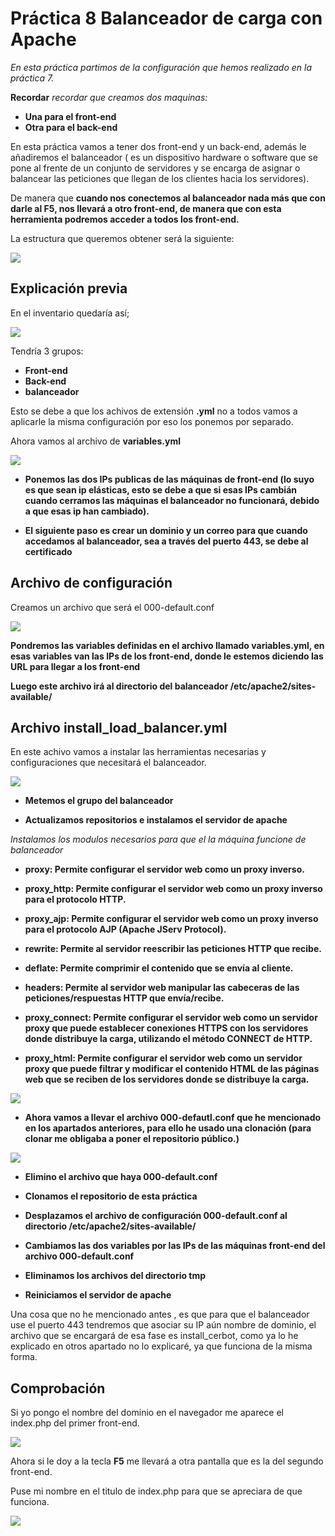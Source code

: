 # Práctica 8 Balanceador de carga con Apache

*En esta práctica partimos de la configuración que hemos realizado en la práctica 7.*

**Recordar** *recordar que creamos dos maquinas:*
* **Una para el front-end**
* **Otra para el back-end**

En esta práctica vamos a tener dos front-end y un back-end, además le añadiremos el balanceador ( es un dispositivo hardware o software que se pone al frente de un conjunto de servidores y se encarga de asignar o balancear las peticiones que llegan de los clientes hacia los servidores).

De manera que **cuando nos conectemos al balanceador nada más que con darle al F5, nos llevará a otro front-end, de manera que con esta herramienta podremos acceder a todos los front-end.**

La estructura que queremos obtener será la siguiente:

![](./fotos/foto_1.PNG)

## **Explicación previa**

En el inventario quedaría así;

![](./fotos/foto_2.PNG)

Tendría 3 grupos:

* **Front-end**
* **Back-end**
* **balanceador**

Esto se debe a que los achivos de extensión **.yml** no a todos vamos a aplicarle la misma configuración por eso los ponemos por separado.

Ahora vamos al archivo de **variables.yml**

![](./fotos/foto_3.PNG)

* **Ponemos las dos IPs publicas de las máquinas de front-end (lo suyo es que sean ip elásticas, esto se debe a que si esas IPs cambián cuando cerramos las máquinas el balanceador no funcionará, debido a que esas ip han cambiado).**

* **El siguiente paso es crear un dominio y un correo para que cuando accedamos al balanceador, sea a través del puerto 443, se debe al certificado**


## **Archivo de configuración**

Creamos un archivo que será el 000-default.conf

![](./fotos/foto_4.PNG)

**Pondremos las variables definidas en el archivo llamado variables.yml, en esas variables van las IPs de los front-end, donde le estemos diciendo las URL para llegar a los front-end**

**Luego este archivo irá al directorio del balanceador /etc/apache2/sites-available/**

## **Archivo install_load_balancer.yml**

En este achivo vamos a instalar las herramientas necesarias y configuraciones que necesitará el balanceador.

![](./fotos/foto_5.PNG)

* **Metemos el grupo del balanceador**

* **Actualizamos repositorios e instalamos el servidor de apache**

*Instalamos los modulos necesarios para que el la máquina funcione de balanceador*

* **proxy: Permite configurar el servidor web como un proxy inverso.**

* **proxy_http: Permite configurar el servidor web como un proxy inverso para el protocolo HTTP.**

* **proxy_ajp: Permite configurar el servidor web como un proxy inverso para el protocolo AJP (Apache JServ Protocol).**

* **rewrite: Permite al servidor reescribir las peticiones HTTP que recibe.**

* **deflate: Permite comprimir el contenido que se envía al cliente.**

* **headers: Permite al servidor web manipular las cabeceras de las peticiones/respuestas HTTP que envía/recibe.**

* **proxy_connect: Permite configurar el servidor web como un servidor proxy que puede establecer conexiones HTTPS con los servidores donde distribuye la carga, utilizando el método CONNECT de HTTP.**

* **proxy_html: Permite configurar el servidor web como un servidor proxy que puede filtrar y modificar el contenido HTML de las páginas web que se reciben de los servidores donde se distribuye la carga.**


![](./fotos/foto_6.PNG)

* **Ahora vamos a llevar el archivo 000-defautl.conf que he mencionado en los apartados anteriores, para ello he usado una clonación (para clonar me obligaba a poner el repositorio público.)**

![](./fotos/foto_7.PNG)


* **Elimino el archivo que haya 000-default.conf**

* **Clonamos el repositorio de esta práctica**

* **Desplazamos el archivo de configuración 000-default.conf al directorio /etc/apache2/sites-available/**

* **Cambiamos las dos variables por las IPs de las máquinas front-end del archivo 000-default.conf**

* **Eliminamos los archivos del directorio tmp**

* **Reiniciamos el servidor de apache**


Una cosa que no he mencionado antes , es que para que el balanceador use el puerto 443 tendremos que asociar su IP aún nombre de dominio, el archivo que se encargará de esa fase es install_cerbot, como ya lo he explicado en otros apartado no lo explicaré, ya que funciona de la misma forma.


## **Comprobación**

Si yo pongo el nombre del dominio en el navegador me aparece el index.php del primer front-end.

![](./fotos/foto_8.PNG)

Ahora si le doy a la tecla **F5** me llevará a otra pantalla que es la del segundo front-end.

Puse mi nombre en el titulo de index.php para que se apreciara de que funciona.

![](./fotos/foto_9.PNG)

